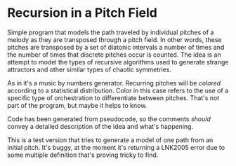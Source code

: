 Recursion in a Pitch Field
==========================

Simple program that models the path traveled by individual pitches of a melody 
as they are transposed through a pitch field. In other words, these pitches
are transposed by a set of diatonic intervals a number of times and the number of 
times that discrete pitches occur is counted. The idea is an attempt to model
the types of recursive algorithms used to generate strange attractors and other
similar types of chaotic symmetries. 

As in it's a music by numbers generator. Recurring pitches will be *colored*
according to a statistical distribution. Color in this case refers to the 
use of a specific type of orchestration to differentiate between pitches. 
That's not part of the program, but maybe it helps to know.

Code has been generated from pseudocode, so the
comments *should* convey a detailed description of the idea and what's happening.

This is a test version that tries to generate a model of one path from an initial pitch.
It's buggy, at the moment it's returning a LNK2005 error due to some multiple definition 
that's proving tricky to find.
